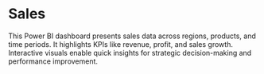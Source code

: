 # Sales
This Power BI dashboard presents sales data across regions, products, and time periods. It highlights KPIs like revenue, profit, and sales growth. Interactive visuals enable quick insights for strategic decision-making and performance improvement.
